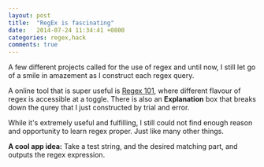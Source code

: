 ```yaml
---
layout: post
title:  "RegEx is fascinating"
date:   2014-07-24 11:34:41 +0800
categories: regex,hack
comments: true
---
```

A few different projects called for the use of regex and until now, I still let go of a smile in amazement as I construct each regex query.

A online tool that is super useful is [Regex 101](http://regex101.com/), where different flavour of regex is accessible at a toggle. There is also an **Explanation** box that breaks down the qurey that I just constructed by trial and error.

While it's extremely useful and fulfilling, I still could not find enough reason and opportunity to learn regex proper. Just like many other things.

**A cool app idea:**  Take a test string, and the desired matching part, and outputs the regex expression.
